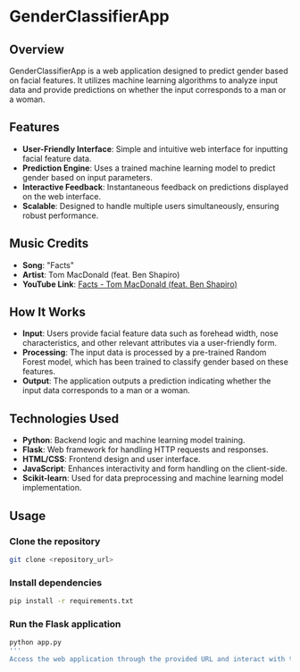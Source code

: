 # GenderClassifierApp

## Overview
GenderClassifierApp is a web application designed to predict gender based on facial features. It utilizes machine learning algorithms to analyze input data and provide predictions on whether the input corresponds to a man or a woman.

## Features
- **User-Friendly Interface**: Simple and intuitive web interface for inputting facial feature data.
- **Prediction Engine**: Uses a trained machine learning model to predict gender based on input parameters.
- **Interactive Feedback**: Instantaneous feedback on predictions displayed on the web interface.
- **Scalable**: Designed to handle multiple users simultaneously, ensuring robust performance.

## Music Credits
- **Song**: "Facts"
- **Artist**: Tom MacDonald (feat. Ben Shapiro)
- **YouTube Link**: [Facts - Tom MacDonald (feat. Ben Shapiro)](https://www.youtube.com/watch?v=5kGpohEpuTE)

## How It Works
- **Input**: Users provide facial feature data such as forehead width, nose characteristics, and other relevant attributes via a user-friendly form.
- **Processing**: The input data is processed by a pre-trained Random Forest model, which has been trained to classify gender based on these features.
- **Output**: The application outputs a prediction indicating whether the input data corresponds to a man or a woman.

## Technologies Used
- **Python**: Backend logic and machine learning model training.
- **Flask**: Web framework for handling HTTP requests and responses.
- **HTML/CSS**: Frontend design and user interface.
- **JavaScript**: Enhances interactivity and form handling on the client-side.
- **Scikit-learn**: Used for data preprocessing and machine learning model implementation.

## Usage

### Clone the repository
```bash
git clone <repository_url>
```
### Install dependencies
```bash
pip install -r requirements.txt
```

### Run the Flask application
```bash
python app.py
'''
Access the web application through the provided URL and interact with the prediction form.



 
